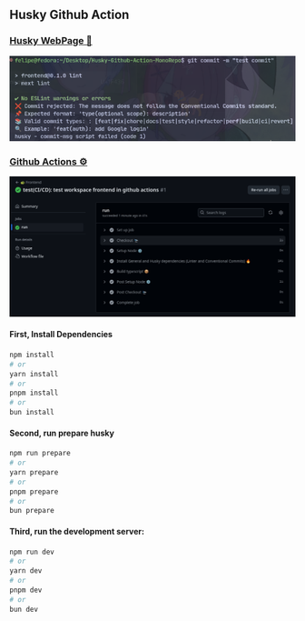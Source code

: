 
## Husky Github Action

### [Husky WebPage 🐶](https://typicode.github.io/husky/how-to.html#project-not-in-git-root-directory)

![Example](https://github.com/arceprogramando/Husky-Github-Action-MonoRepo/blob/main/public/example.png?raw=true)

### [Github Actions ⚙️](https://github.com/arceprogramando/Husky-Github-Action-MonoRepo/tree/main/.github/workflows)

![Example](https://github.com/arceprogramando/Husky-Github-Action-MonoRepo/blob/main/public/githubAction.png?raw=true)


#### First, Install Dependencies

```bash
npm install
# or
yarn install
# or
pnpm install
# or
bun install
```

#### Second, run prepare husky

```bash
npm run prepare
# or
yarn prepare
# or
pnpm prepare
# or
bun prepare
```

#### Third, run the development server:

```bash
npm run dev
# or
yarn dev
# or
pnpm dev
# or
bun dev
```
